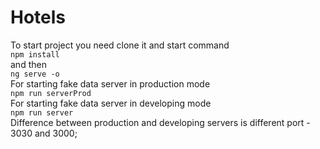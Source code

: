 # Hotels

To start project you need clone it and start command  
`npm install`  
and then  
`ng serve -o`  
For starting fake data server in production mode  
`npm run serverProd`  
For starting fake data server in developing mode  
`npm run server`  
Difference between production and developing servers is different port - 3030 and 3000;